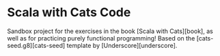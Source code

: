 # Scala with Cats Code

Sandbox project for the exercises in the book [Scala with Cats][book], as well as 
for practicing purely functional programming!
Based on the [cats-seed.g8][cats-seed] template by [Underscore][underscore].
